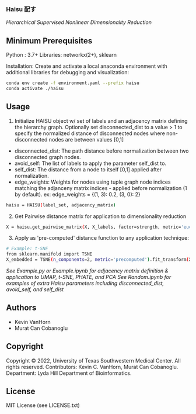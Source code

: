 ### Haisu 配す
*Hierarchical Supervised Nonlinear Dimensionality Reduction*

## Minimum Prerequisites
Python   : 3.7+ 
Libraries: networkx(2+), sklearn

Installation:
Create and activate a local anaconda environment with additional libraries for debugging and visualization:
```sh
conda env create -f environment.yaml --prefix haisu
conda activate ./haisu
```

## Usage
1. Initialize HAISU object w/ set of labels and an adjacency matrix defining the hierarchy graph. Optionally set disconnected_dist to a value > 1 to specify the normalized distance of disconnected nodes where non-disconnected nodes are between values [0,1]

- disconnected_dist: The path distance before normalization between two disconnected graph nodes.
- avoid_self: The list of labels to apply the parameter self_dist to.
- self_dist: The distance from a node to itself [0,1] applied after normalization. 
- edge_weights: Weights for nodes using tuple graph node indices matching the adjanceny matrix indices - applied before normalization (1 by default).
               ex: edge_weights = {(1, 3): 0.2, (3, 0): 2}

```sh
haisu = HAISU(label_set, adjacency_matrix)
```
2. Get Pairwise distance matrix for application to dimensionality reduction
```sh
X = haisu.get_pairwise_matrix(X, X_labels, factor=strength, metric='euclidean', n_jobs=1)
```
3. Apply as 'pre-computed' distance function to any application technique:
```sh
# Example: t-SNE
from sklearn.manifold import TSNE
X_embedded = TSNE(n_components=2, metric='precomputed').fit_transform(X)
```

*See Example.py or Example.ipynb for adjacency matrix definition & application to UMAP, t-SNE, PHATE, and PCA*
*See Random.ipynb for examples of extra Haisu parameters including disconnected_dist, avoid_self, and self_dist*

## Authors
* Kevin VanHorn
* Murat Can Cobanoglu

## Copyright
Copyright © 2022, University of Texas Southwestern Medical Center. All rights reserved. Contributors: Kevin C. VanHorn, Murat Can Cobanoglu. Department: Lyda Hill Department of Bioinformatics.

## License
MIT License (see LICENSE.txt)
